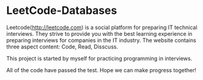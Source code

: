 # LeetCode-Databases
Leetcode(http://leetcode.com) is a social platform for preparing IT technical interviews. They strive to provide you with the best learning experience in preparing interviews for companies in the IT industry. The website contains three aspect content: Code, Read, Disscuss.

This project is started by myself for practicing programming in interviews.

All of the code have passed the test. Hope we can make progress together!

